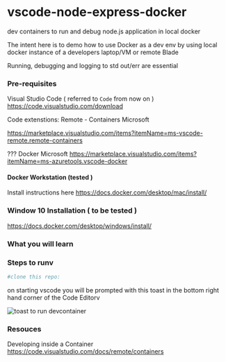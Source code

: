 # vscode-node-express-docker
dev containers to run and debug node.js application in local docker

The intent here is to demo how to use Docker as a dev env by using local docker instance of a developers laptop/VM or remote Blade

Running, debugging and logging to std out/err are essential


### Pre-requisites

Visual Studio Code ( referred to `Code` from now on )
https://code.visualstudio.com/download

Code extenstions:
Remote - Containers
Microsoft

https://marketplace.visualstudio.com/items?itemName=ms-vscode-remote.remote-containers

??? Docker
Microsoft
https://marketplace.visualstudio.com/items?itemName=ms-azuretools.vscode-docker


####  Docker Workstation (tested )
Install instructions here
https://docs.docker.com/desktop/mac/install/



### Window 10 Installation ( to be tested )

https://docs.docker.com/desktop/windows/install/


### What you will learn

### Steps to runv

```sh
#clone this repo:

```

on starting vscode you will be prompted with this toast in the bottom right hand corner of the Code Editorv

![toast to run devcontainer](./images/devcontainer-toast.png)
### Resouces
Developing inside a Container
https://code.visualstudio.com/docs/remote/containers
